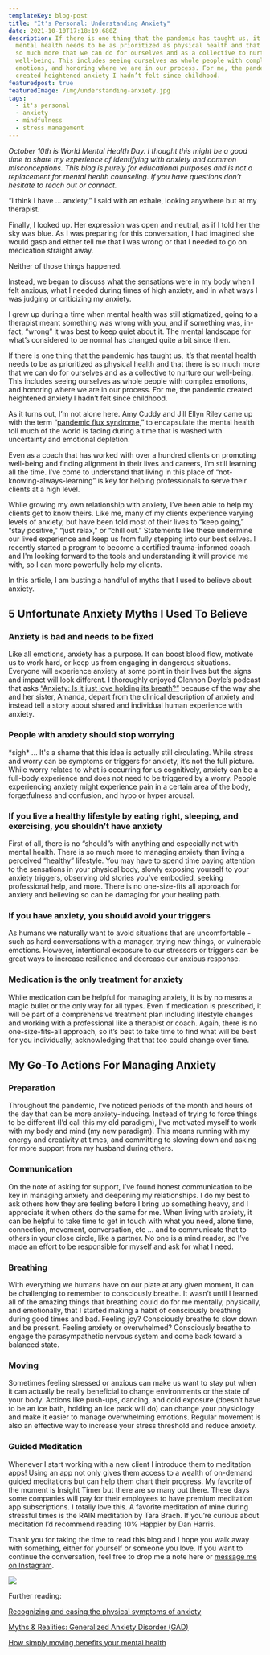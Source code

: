 ```yaml
---
templateKey: blog-post
title: "It's Personal: Understanding Anxiety"
date: 2021-10-10T17:18:19.680Z
description: If there is one thing that the pandemic has taught us, it’s that
  mental health needs to be as prioritized as physical health and that there is
  so much more that we can do for ourselves and as a collective to nurture our
  well-being. This includes seeing ourselves as whole people with complex
  emotions, and honoring where we are in our process. For me, the pandemic
  created heightened anxiety I hadn’t felt since childhood.
featuredpost: true
featuredImage: /img/understanding-anxiety.jpg
tags:
  - it's personal
  - anxiety
  - mindfulness
  - stress management
---
```

*October 10th is World Mental Health Day. I thought this might be a good time to share my experience of identifying with anxiety and common misconceptions. This blog is purely for educational purposes and is not a replacement for mental health counseling. If you have questions don’t hesitate to reach out or connect.*

“I think I have … anxiety,” I said with an exhale, looking anywhere but at my therapist.

Finally, I looked up. Her expression was open and neutral, as if I told her the sky was blue. As I was preparing for this conversation, I had imagined she would gasp and either tell me that I was wrong or that I needed to go on medication straight away.

Neither of those things happened. 

Instead, we began to discuss what the sensations were in my body when I felt anxious, what I needed during times of high anxiety, and in what ways I was judging or criticizing my anxiety.

I grew up during a time when mental health was still stigmatized, going to a therapist meant something was wrong with you, and if something was, in-fact, “wrong” it was best to keep quiet about it. The mental landscape for what’s considered to be normal has changed quite a bit since then.

If there is one thing that the pandemic has taught us, it’s that mental health needs to be as prioritized as physical health and that there is so much more that we can do for ourselves and as a collective to nurture our well-being. This includes seeing ourselves as whole people with complex emotions, and honoring where we are in our process. For me, the pandemic created heightened anxiety I hadn’t felt since childhood.

As it turns out, I’m not alone here. Amy Cuddy and Jill Ellyn Riley came up with the term “[pandemic flux syndrome](https://www.washingtonpost.com/outlook/2021/08/11/pandemic-anxiety-psychology-delta/),” to encapsulate the mental health toll much of the world is facing during a time that is washed with uncertainty and emotional depletion.

Even as a coach that has worked with over a hundred clients on promoting well-being and finding alignment in their lives and careers, I’m still learning all the time. I’ve come to understand that living in this place of “not-knowing-always-learning” is key for helping professionals to serve their clients at a high level.

While growing my own relationship with anxiety, I’ve been able to help my clients get to know theirs. Like me, many of my clients experience varying levels of anxiety, but have been told most of their lives to “keep going,” “stay positive,” “just relax,” or “chill out.” Statements like these undermine our lived experience and keep us from fully stepping into our best selves.  I recently started a program to become a certified trauma-informed coach and I'm looking forward to the tools and understanding it will provide me with, so I can more powerfully help my clients.

In this article, I am busting a handful of myths that I used to believe about anxiety.

## 5 Unfortunate Anxiety Myths I Used To Believe 

### Anxiety is bad and needs to be fixed

Like all emotions, anxiety has a purpose. It can boost blood flow, motivate us to work hard, or keep us from engaging in dangerous situations. Everyone will experience anxiety at some point in their lives but the signs and impact will look different. I thoroughly enjoyed Glennon Doyle’s podcast that asks [“Anxiety: Is it just love holding its breath?”](https://momastery.com/blog/episode-01/) because of the way she and her sister, Amanda, depart from the clinical description of anxiety and instead tell a story about shared and individual human experience with anxiety.

### People with anxiety should stop worrying

\*sigh\* ... It's a shame that this idea is actually still circulating. While stress and worry can be symptoms or triggers for anxiety, it’s not the full picture. While worry relates to what is occurring for us cognitively, anxiety can be a full-body experience and does not need to be triggered by a worry. People experiencing anxiety might experience pain in a certain area of the body, forgetfulness and confusion, and hypo or hyper arousal. 

### If you live a healthy lifestyle by eating right, sleeping, and exercising, you shouldn’t have anxiety

First of all, there is no “should”s with anything and especially not with mental health. There is so much more to managing anxiety than living a perceived “healthy” lifestyle. You may have to spend time paying attention to the sensations in your physical body, slowly exposing yourself to your anxiety triggers, observing old stories you’ve embodied, seeking professional help, and more. There is no one-size-fits all approach for anxiety and believing so can be damaging for your healing path.

### If you have anxiety, you should avoid your triggers

As humans we naturally want to avoid situations that are uncomfortable - such as hard conversations with a manager, trying new things, or vulnerable emotions. However, intentional exposure to our stressors or triggers can be great ways to increase resilience and decrease our anxious response.

### Medication is the only treatment for anxiety

While medication can be helpful for managing anxiety, it is by no means a magic bullet or the only way for all types. Even if medication is prescribed, it will be part of a comprehensive treatment plan including lifestyle changes and working with a professional like a therapist or coach. Again, there is no one-size-fits-all approach, so it’s best to take time to find what will be best for you individually, acknowledging that that too could change over time.

## My Go-To Actions For Managing Anxiety

### Preparation

Throughout the pandemic, I’ve noticed periods of the month and hours of the day that can be more anxiety-inducing. Instead of trying to force things to be different (I’d call this my old paradigm), I’ve motivated myself to work with my body and mind (my new paradigm). This means running with my energy and creativity at times, and committing to slowing down and asking for more support from my husband during others.

### Communication

On the note of asking for support, I’ve found honest communication to be key in managing anxiety and deepening my relationships. I do my best to ask others how they are feeling before I bring up something heavy, and I appreciate it when others do the same for me. When living with anxiety, it can be helpful to take time to get in touch with what you need, alone time, connection, movement, conversation, etc ... and to communicate that to others in your close circle, like a partner. No one is a mind reader, so I’ve made an effort to be responsible for myself and ask for what I need. 

### Breathing

With everything we humans have on our plate at any given moment, it can be challenging to remember to consciously breathe. It wasn’t until I learned all of the amazing things that breathing could do for me mentally, physically, and emotionally, that I started making a habit of consciously breathing during good times and bad. Feeling joy? Consciously breathe to slow down and be present. Feeling anxiety or overwhelmed? Consciously breathe to engage the parasympathetic nervous system and come back toward a balanced state.

### Moving

Sometimes feeling stressed or anxious can make us want to stay put when it can actually be really beneficial to change environments or the state of your body. Actions like push-ups, dancing, and cold exposure (doesn’t have to be an ice bath, holding an ice pack will do) can change your physiology and make it easier to manage overwhelming emotions. Regular movement is also an effective way to increase your stress threshold and reduce anxiety.

### Guided Meditation 

Whenever I start working with a new client I introduce them to meditation apps! Using an app not only gives them access to a wealth of on-demand guided meditations but can help them chart their progress. My favorite of the moment is Insight Timer but there are so many out there. These days some companies will pay for their employees to have premium meditation app subscriptions. I totally love this. A favorite meditation of mine during stressful times is the RAIN meditation by Tara Brach. If you’re curious about meditation I’d recommend reading 10% Happier by Dan Harris. 





Thank you for taking the time to read this blog and I hope you walk away with something, either for yourself or someone you love. If you want to continue the conversation, feel free to drop me a note here or [message me on Instagram](https://www.instagram.com/sheflowsandgrows/).

![](/img/understanding-anxiety.jpg)



Further reading: 

[Recognizing and easing the physical symptoms of anxiety](https://www.health.harvard.edu/mind-and-mood/recognizing-and-easing-the-physical-symptoms-of-anxiety)

[Myths & Realities: Generalized Anxiety Disorder (GAD)](https://adaa.org/understanding-anxiety/generalized-anxiety-disorder-gad/myths-realities)

[How simply moving benefits your mental health](http://health.harvard.edu/blog/how-simply-moving-benefits-your-mental-health-201603289350)